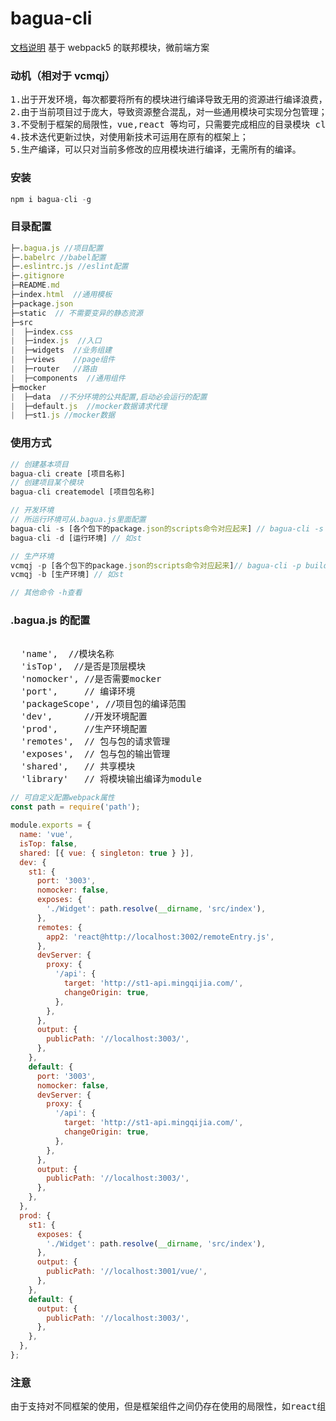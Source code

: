 # bagua-cli

[文档说明](https://www.yuque.com/docs/share/83cf0e1b-157c-46e4-9cbe-f6161816a8c6?#)
基于 webpack5 的联邦模块，微前端方案

### 动机（相对于 vcmqj）

<pre>
1.出于开发环境，每次都要将所有的模块进行编译导致无用的资源进行编译浪费，缩小编译范围，提高项目的编译速度；
2.由于当前项目过于庞大，导致资源整合混乱，对一些通用模块可实现分包管理；
3.不受制于框架的局限性，vue,react 等均可，只需要完成相应的目录模块 clone 即可；
4.技术迭代更新过快，对使用新技术可运用在原有的框架上；
5.生产编译，可以只对当前多修改的应用模块进行编译，无需所有的编译。
</pre>

### 安装

```js
npm i bagua-cli -g
```

### 目录配置

```js
├─.bagua.js //项目配置
├─.babelrc //babel配置
├─.eslintrc.js //eslint配置
├─.gitignore
├─README.md
├─index.html  //通用模板
├─package.json
├─static  // 不需要变异的静态资源
├─src
|  ├─index.css
|  ├─index.js  //入口
|  ├─widgets  //业务组建
|  ├─views    //page组件
|  ├─router   //路由
|  ├─components  //通用组件
├─mocker
|  ├─data  //不分环境的公共配置,启动必会运行的配置
|  ├─default.js  //mocker数据请求代理
|  ├─st1.js //mocker数据
```

### 使用方式

```js
// 创建基本项目
bagua-cli create [项目名称]
// 创建项目某个模块
bagua-cli createmodel [项目包名称]

// 开发环境
// 所运行环境可从.bagua.js里面配置
bagua-cli -s [各个包下的package.json的scripts命令对应起来] // bagua-cli -s start 执行的是各个包下的npm run start命令
bagua-cli -d [运行环境] // 如st

// 生产环境
vcmqj -p [各个包下的package.json的scripts命令对应起来]// bagua-cli -p build 执行的是各个包下的npm run build命令
vcmqj -b [生产环境] // 如st

// 其他命令 -h查看
```

### .bagua.js 的配置

<pre>
<!-- bagua自带配置 -->
  'name',  //模块名称
  'isTop',  //是否是顶层模块
  'nomocker', //是否需要mocker
  'port',     // 编译环境
  'packageScope', //项目包的编译范围
  'dev',      //开发环境配置
  'prod',     //生产环境配置
  'remotes',  // 包与包的请求管理
  'exposes',  // 包与包的输出管理
  'shared',   // 共享模块
  'library'   // 将模块输出编译为module
</pre>

```js
// 可自定义配置webpack属性
const path = require('path');

module.exports = {
  name: 'vue',
  isTop: false,
  shared: [{ vue: { singleton: true } }],
  dev: {
    st1: {
      port: '3003',
      nomocker: false,
      exposes: {
        './Widget': path.resolve(__dirname, 'src/index'),
      },
      remotes: {
        app2: 'react@http://localhost:3002/remoteEntry.js',
      },
      devServer: {
        proxy: {
          '/api': {
            target: 'http://st1-api.mingqijia.com/',
            changeOrigin: true,
          },
        },
      },
      output: {
        publicPath: '//localhost:3003/',
      },
    },
    default: {
      port: '3003',
      nomocker: false,
      devServer: {
        proxy: {
          '/api': {
            target: 'http://st1-api.mingqijia.com/',
            changeOrigin: true,
          },
        },
      },
      output: {
        publicPath: '//localhost:3003/',
      },
    },
  },
  prod: {
    st1: {
      exposes: {
        './Widget': path.resolve(__dirname, 'src/index'),
      },
      output: {
        publicPath: '//localhost:3001/vue/',
      },
    },
    default: {
      output: {
        publicPath: '//localhost:3003/',
      },
    },
  },
};
```

### 注意

<pre>
由于支持对不同框架的使用，但是框架组件之间仍存在使用的局限性，如react组建不可使用vue组件等。
</pre>
